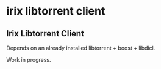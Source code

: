 # irix libtorrent client

## Irix Libtorrent Client

Depends on an already installed libtorrent + boost + libdicl.

Work in progress.
